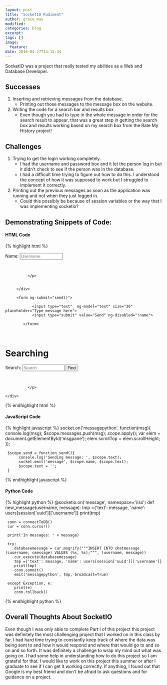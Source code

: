 ```yaml
---
layout: post
title: "SocketIO Rudiment"
author: grace_may
modified:
categories: blog
excerpt:
tags: []
image:
  feature:
date: 2016-04-27T13:12:34
---
```


SocketIO was a project that really tested my abilities as a Web and Database Developer.

## Successes ##
1. Inserting and retrieving messages from the database.
    * Printing out those messages to the message box on the website.
2. Writing the code for a search bar and results box
    * Even though you had to type in the whole message in order for the search result to appear, that was a great step in getting the search box and results working based on my search box from the Rate My History project!

## Challenges ##
1. Trying to get the login working completely.
    * I had the username and password box and it let the person log in but it didn't check to see if the person was in the database.
    * I had a difficult time trying to figure out how to do this. I understood the concept of how it was supposed to work but I struggled to implement it correctly.
2. Printing out the previous messages as soon as the application was running and not when they just logged in.
    * Could this possibly be because of session variables or the way that I was implementing socketio?

## Demonstrating Snippets of Code: ##

#### HTML Code ####
{% highlight html %}
        <p>Name:
          <input type="text" ng-model="name" ng-change="setName()"   placeholder="Username" size="14" /></p>
         <div class="scroll" id="msgpane">
         <p ng-repeat="msg in messages">
            <b ng-bind="msg.name"></b>&nbsp;
            <span ng-bind="msg.text"></span>
                
              </p>
         
         
         </div>
         
         <form ng-submit="send()">
              
                <input type="text"  ng-model="text" size="30"  placeholder="Type message here">
                <input type="submit" value="Send" ng-disabled="!name">
             
            </form>
<br />
<form ng-submit="searchsend()">
  <h1>Searching</h1>
  <p>Search: <input type="text" ng-model="searchbox" value="" name="searchengine", placeholder="Search" size="14"/><input type="submit" value="Find" /></p>
	<div class="scroll" id="msgpane2">
	 <!-- {% if query == chatmessage['cusername'] %}
		  {% for chatmessage in results %}
		    <p>{{chatmessage[1]}}</p>
		    <p>{{chatmessage[2]}}</p>
		  {% endfor %}
		{% endif %} -->
		<p ng-repeat="srch in searcharray">
            <b ng-bind="srch.name"></b>&nbsp;
            <span ng-bind="srch.text"></span>
                
              </p>
	
	</div>
</form>
{% endhighlight html %}

#### JavaScript Code ####
{% highlight javascript %}
 socket.on('messagepython', function(msg){
        console.log(msg);
        $scope.messages.push(msg);
        $scope.$apply();
        var elem = document.getElementById('msgpane');
        elem.scrollTop = elem.scrollHeight;
     });
     
     $scope.send = function send(){
          console.log('Sending message: ', $scope.text);
          socket.emit('message', $scope.name, $scope.text);
          $scope.text = '';
     }
{% endhighlight javascript %}

#### Python Code ####
{% highlight python %}
@socketio.on('message', namespace='/iss')
def new_message(username, message):
     tmp ={'text': message, 'name': users[session['uuid']]['username']}
     print(tmp)
     
     conn = connectToDB()
     cur = conn.cursor()
    
     print('In messages: ' + message)
   
     try:
        databasemessage = cur.mogrify("""INSERT INTO chatmessage (cusername, cmessage) VALUES (%s, %s);""", (username, message))
        cur.execute(databasemessage)
        tmp ={'text': message, 'name': users[session['uuid']]['username']}
        print(tmp)
        conn.commit()
        emit('messagepython', tmp, broadcast=True)
        
     except Exception, e:
        print(e)
        conn.rollback()
{% endhighlight python %}


## Overall Thoughts About SocketIO ##
Even though I was only able to complete Part I of this project this project was definitely the most challenging project that I worked on in this class by far.
I had hard time trying to constantly keep track of where the data was being sent to and how it would respond and where that would go to and so on and so forth. It was definitely a challenge to wrap my mind out what was going on. I had some help in understanding how to do this project so I am grateful for that.
I would like to work on this project this summer or after I graduate to see if I can get it working correctly.
If anything, I found out that Google is my best friend and don't be afraid to ask questions and for guidance on a project.


